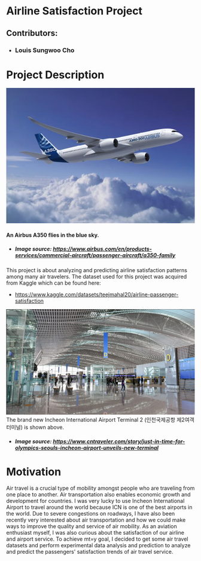 # Airline Satisfaction Project
## Contributors:
- ### Louis Sungwoo Cho
# Project Description
![title](img/a350.png)
#### An Airbus A350 flies in the blue sky.
- ##### Image source: https://www.airbus.com/en/products-services/commercial-aircraft/passenger-aircraft/a350-family

This project is about analyzing and predicting airline satisfaction patterns among many air travelers. The dataset used for this project was acquired from Kaggle which can be found here:
- https://www.kaggle.com/datasets/teejmahal20/airline-passenger-satisfaction

![title](img/incheon.png)
The brand new Incheon International Airport Terminal 2 (인천국제공항 제2여객터미널) is shown above.
- ##### Image source: https://www.cntraveler.com/story/just-in-time-for-olympics-seouls-incheon-airport-unveils-new-terminal

# Motivation 
Air travel is a crucial type of mobility amongst people who are traveling from one place to another. Air transportation also enables economic growth and development for countries. I was very lucky to use Incheon International Airport to travel around the world because ICN is one of the best airports in the world. Due to severe congestions on roadways, I have also been recently very interested about air transportation and how we could make ways to improve the quality and service of air mobility. As an aviation enthusiast myself, I was also curious about the satisfaction of our airline and airport service. To achieve mt=y goal, I decided to get some air travel datasets and perform experimental data analysis and prediction to analyze and predict the passengers' satisfaction trends of air travel service. 
